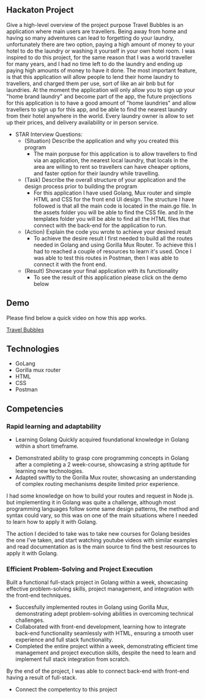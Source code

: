 ## Hackaton Project
Give a high-level overview of the project purpose
Travel Bubbles is an application where main users are travellers. Being away from home and having so many adventures can lead to forgetting do your laundry, unfortunately there are two option, paying a high amount of money to your hotel to do the laundry or washing it yourself in your own hotel room. 
I was inspired to do this project, for the same reason that I was a world traveller for many years, and I had no time left to do the laundry and ending up paying high amounts of money to have it done.
The most important feature, is that this application will allow people to lend their home laundry to travellers, and charged them per use, sort of like an air bnb but for laundries. At the moment the application will only allow you to sign up your "home brand laundry" and become part of the app, the future projections for this application is to have a good amount of "home laundries" and allow travellers to sign up for this app, and be able to find the nearest laundry from their hotel anywhere in the world. Every laundry owner is allow to set up their prices, and delivery availability or in person service.

- STAR Interview Questions:
    - (Situation) Describe the application and why you created this program
        * The main porpuse for this application is to allow travellers to find via an application, the nearest local laundry, that locals in the area are willing to rent so travellers can have cheaper options, and faster option for their laundry while travelling.
    - (Task) Describe the overall structure of your application and the design process prior to building the program
         * For this application I have used Golang, Mux router and simple HTML and CSS for the front end UI design. The structure I have followed is that all the main code is located in the main.go file. 
            In the assets folder you will be able to find the CSS file. and In the templates folder you will be able to find all the HTML files that connect with the back-end for the application to run.
    - (Action) Explain the code you wrote to achieve your desired result
        * To achieve the desire result I first needed to build all the routes needed in Golang and using Gorilla Mux Router. To achieve this I had to reached a couple of resources to learn it's used. Once I was able to test this routes in Postman, then I was able to connect it with the front end.
    - (Result) Showcase your final application with its functionality
         * To see the result of this application please click on the demo below

## Demo
Please find below a quick video on how this app works. 


[Travel Bubbles](https://www.youtube.com/watch?v=PTfLnhe1lV4)

## Technologies
- GoLang
- Gorilla mux router
- HTML
- CSS
- Postman


## Competencies
### Rapid learning and adaptability
- Learning Golang
Quickly acquired foundational knowledge in Golang within a short timeframe.
* Demonstrated ability to grasp core programming concepts in Golang after a completing a 2 week-course, showcasing a string aptitude for learning new technologies.
* Adapted swiftly to the Gorilla Mux router, showcasing an understanding of complex routing mechanisms despite limited prior experience.

I had some knowledge on how to build your routes and request in Node js. but implementing it in Golang was quite a challenge, although most programming languages follow some same design patterns, the method and syntax could vary, so this was on one of the main situations where I needed to learn how to apply it with Golang.

The action I decided to take was to take new courses for Golang besides the one I've taken, and start watching youtube videos with similar examples and read documentation as is the main source to find the best resources to apply it with Golang.
 


### Efficient Problem-Solving and Project Execution
Built a functional full-stack project in Golang within a week, showcasing effective problem-solving skills, project management, and integration with the front-end techniques.
* Succesfully implemented routes in Golang using Gorilla Mux, demonstrating adept problem-solving abilities in overcoming technical challenges.
* Collaborated with front-end development, learning how to integrate back-end functionality seamlessly with HTML, ensuring a smooth user experience and full stack functionality.
* Completed the entire project within a week, demonstrating efficient time management and project execution skills, despite the need to learn and implement full stack integration from scratch.
 
 By the end of the project, I was able to connect back-end with front-end having a result of full-stack.
- Connect the competentcy to this project